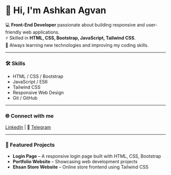 # 👋 Hi, I'm Ashkan Agvan

💻 **Front-End Developer** passionate about building responsive and user-friendly web applications.  
⚡ Skilled in **HTML, CSS, Bootstrap, JavaScript, Tailwind CSS**.  
🚀 Always learning new technologies and improving my coding skills.

---

### 🛠️ Skills
- HTML / CSS / Bootstrap  
- JavaScript / ES6  
- Tailwind CSS  
- Responsive Web Design  
- Git / GitHub

---

### 🌐 Connect with me
[LinkedIn](https://www.linkedin.com/in/ashkant4) | 💬 [Telegram](https://t.me/WebDevIr)

---

### 📌 Featured Projects
- **Login Page** – A responsive login page built with HTML, CSS, Bootstrap  
- **Portfolio Website** – Showcasing web development projects  
- **Ehsan Store Website** – Online store frontend using Tailwind CSS
